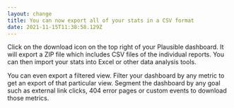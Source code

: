 ```yaml
---
layout: change
title: You can now export all of your stats in a CSV format
date: 2021-11-15T11:38:58.129Z
---
```

Click on the download icon on the top right of your Plausible dashboard. It will export a ZIP file which includes CSV files of the individual reports. You can then import your stats into Excel or other data analysis tools.

You can even export a filtered view. Filter your dashboard by any metric to get an export of that particular view. Segment the dashboard by any goal such as external link clicks, 404 error pages or custom events to download those metrics.
